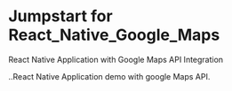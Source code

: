# Jumpstart for React_Native_Google_Maps
React Native Application with Google Maps API Integration

..React Native Application demo with google Maps API.
